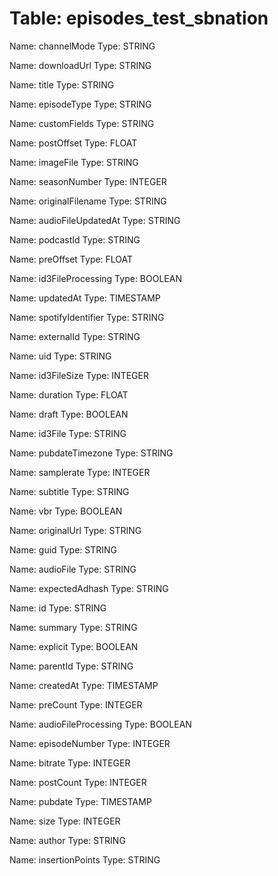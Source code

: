 Table: episodes_test_sbnation
=============================

Name: channelMode
Type: STRING

Name: downloadUrl
Type: STRING

Name: title
Type: STRING

Name: episodeType
Type: STRING

Name: customFields
Type: STRING

Name: postOffset
Type: FLOAT

Name: imageFile
Type: STRING

Name: seasonNumber
Type: INTEGER

Name: originalFilename
Type: STRING

Name: audioFileUpdatedAt
Type: STRING

Name: podcastId
Type: STRING

Name: preOffset
Type: FLOAT

Name: id3FileProcessing
Type: BOOLEAN

Name: updatedAt
Type: TIMESTAMP

Name: spotifyIdentifier
Type: STRING

Name: externalId
Type: STRING

Name: uid
Type: STRING

Name: id3FileSize
Type: INTEGER

Name: duration
Type: FLOAT

Name: draft
Type: BOOLEAN

Name: id3File
Type: STRING

Name: pubdateTimezone
Type: STRING

Name: samplerate
Type: INTEGER

Name: subtitle
Type: STRING

Name: vbr
Type: BOOLEAN

Name: originalUrl
Type: STRING

Name: guid
Type: STRING

Name: audioFile
Type: STRING

Name: expectedAdhash
Type: STRING

Name: id
Type: STRING

Name: summary
Type: STRING

Name: explicit
Type: BOOLEAN

Name: parentId
Type: STRING

Name: createdAt
Type: TIMESTAMP

Name: preCount
Type: INTEGER

Name: audioFileProcessing
Type: BOOLEAN

Name: episodeNumber
Type: INTEGER

Name: bitrate
Type: INTEGER

Name: postCount
Type: INTEGER

Name: pubdate
Type: TIMESTAMP

Name: size
Type: INTEGER

Name: author
Type: STRING

Name: insertionPoints
Type: STRING


